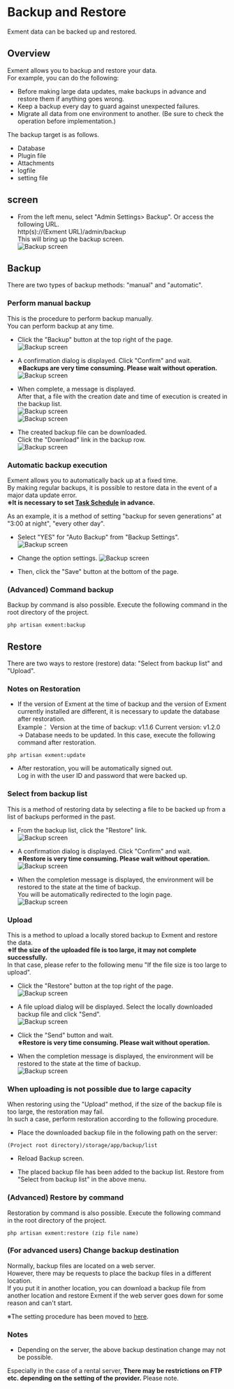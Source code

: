 # Backup and Restore
Exment data can be backed up and restored.

## Overview
Exment allows you to backup and restore your data.  
For example, you can do the following:  

- Before making large data updates, make backups in advance and restore them if anything goes wrong.
- Keep a backup every day to guard against unexpected failures.
- Migrate all data from one environment to another. (Be sure to check the operation before implementation.)

The backup target is as follows.
- Database
- Plugin file
- Attachments
- logfile
- setting file 

## screen
- From the left menu, select "Admin Settings> Backup".
Or access the following URL.  
http(s)://(Exment URL)/admin/backup  
This will bring up the backup screen.  
![Backup screen](img/backup/backup1.png)

## Backup
There are two types of backup methods: "manual" and "automatic".  

### Perform manual backup
This is the procedure to perform backup manually.  
You can perform backup at any time.    

- Click the "Backup" button at the top right of the page.    
![Backup screen](img/backup/backup2.png)  

- A confirmation dialog is displayed. Click "Confirm" and wait.  
**※Backups are very time consuming. Please wait without operation.**
![Backup screen](img/backup/backup3.png)  

- When complete, a message is displayed.  
After that, a file with the creation date and time of execution is created in the backup list.  
![Backup screen](img/backup/backup4.png)  
![Backup screen](img/backup/backup5.png)  

- The created backup file can be downloaded.  
Click the "Download" link in the backup row.  
![Backup screen](img/backup/backup6.png)  


### Automatic backup execution
Exment allows you to automatically back up at a fixed time.  
By making regular backups, it is possible to restore data in the event of a major data update error.  
**※It is necessary to set [Task Schedule](/quickstart_more#Task-Schedule) in advance.**

    
As an example, it is a method of setting "backup for seven generations" at "3:00 at night", "every other day".  

- Select "YES" for "Auto Backup" from "Backup Settings".
![Backup screen](img/backup/backup7.png)  

- Change the option settings.
![Backup screen](img/backup/backup8.png)  

- Then, click the "Save" button at the bottom of the page.  

### (Advanced) Command backup
Backup by command is also possible. Execute the following command in the root directory of the project.

~~~
php artisan exment:backup
~~~


## Restore
There are two ways to restore (restore) data: "Select from backup list" and "Upload".  

### Notes on Restoration
- If the version of Exment at the time of backup and the version of Exment currently installed are different, it is necessary to update the database after restoration.  
Example： Version at the time of backup: v1.1.6 Current version: v1.2.0 → Database needs to be updated.
In this case, execute the following command after restoration.

~~~
php artisan exment:update
~~~

- After restoration, you will be automatically signed out.  
Log in with the user ID and password that were backed up.


### Select from backup list
This is a method of restoring data by selecting a file to be backed up from a list of backups performed in the past.  

- From the backup list, click the "Restore" link.  
![Backup screen](img/backup/restore1.png)  

- A confirmation dialog is displayed. Click "Confirm" and wait.  
**※Restore is very time consuming. Please wait without operation.**
![Backup screen](img/backup/restore2.png)  

- When the completion message is displayed, the environment will be restored to the state at the time of backup.  
You will be automatically redirected to the login page.  
![Backup screen](img/backup/restore3.png)  

### Upload
This is a method to upload a locally stored backup to Exment and restore the data.  
**※If the size of the uploaded file is too large, it may not complete successfully.**  
In that case, please refer to the following menu "If the file size is too large to upload".    

- Click the "Restore" button at the top right of the page.  
![Backup screen](img/backup/restore4.png)  

- A file upload dialog will be displayed. Select the locally downloaded backup file and click "Send".  
![Backup screen](img/backup/restore5.png)  

- Click the "Send" button and wait.  
**※Restore is very time consuming. Please wait without operation.**

- When the completion message is displayed, the environment will be restored to the state at the time of backup.  
![Backup screen](img/backup/restore6.png)  



### When uploading is not possible due to large capacity
When restoring using the "Upload" method, if the size of the backup file is too large, the restoration may fail.  
In such a case, perform restoration according to the following procedure.  

- Place the downloaded backup file in the following path on the server:  

~~~
(Project root directory)/storage/app/backup/list
~~~

- Reload Backup screen.  

- The placed backup file has been added to the backup list. Restore from "Select from backup list" in the above menu.  

### (Advanced) Restore by command
Restoration by command is also possible. Execute the following command in the root directory of the project.

~~~
php artisan exment:restore (zip file name)
~~~


### (For advanced users) Change backup destination
Normally, backup files are located on a web server.  
However, there may be requests to place the backup files in a different location.  
If you put it in another location, you can download a backup file from another location and restore Exment if the web server goes down for some reason and can't start.  
  
※The setting procedure has been moved to [here](/additional_file_saveplace).  


### Notes
- Depending on the server, the above backup destination change may not be possible.  

Especially in the case of a rental server, **There may be restrictions on FTP etc. depending on the setting of the provider.** Please note.